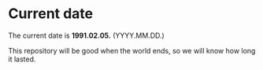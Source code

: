 # Current date

The current date is **1991.02.05.** (YYYY.MM.DD.)

This repository will be good when the world ends, so we will know how long it lasted.